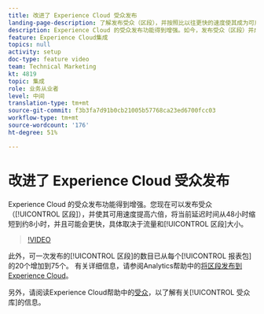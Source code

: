 ```yaml
---
title: 改进了 Experience Cloud 受众发布
landing-page-description: 了解发布受众（区段），并按照比以往更快的速度使其成为可用受众。
description: Experience Cloud 的受众发布功能得到增强。如今，发布受众（区段）并成为可用受众的过程速度提升了 6 倍，延迟时间由当前的 48 小时缩短为大约 8 小时，而且速度有可能还会更快，具体情况取决于流量和区段的大小。
feature: Experience Cloud集成
topics: null
activity: setup
doc-type: feature video
team: Technical Marketing
kt: 4819
topic: 集成
role: 业务从业者
level: 中间
translation-type: tm+mt
source-git-commit: f3b3fa7d91b0cb21005b57768ca23ed6700fcc03
workflow-type: tm+mt
source-wordcount: '176'
ht-degree: 51%

---
```



# 改进了 Experience Cloud 受众发布

Experience Cloud 的受众发布功能得到增强。您现在可以发布受众（[!UICONTROL 区段]），并使其可用速度提高六倍，将当前延迟时间从48小时缩短到约8小时，并且可能会更快，具体取决于流量和[!UICONTROL 区段]大小。

>[!VIDEO](https://video.tv.adobe.com/v/32842/?quality=12)

此外，可一次发布的[!UICONTROL 区段]的数目已从每个[!UICONTROL 报表包]的20个增加到75个。
有关详细信息，请参阅Analytics帮助中的[将区段发布到Experience Cloud](https://docs.adobe.com/content/help/zh-Hans/analytics/components/segmentation/segmentation-workflow/seg-publish.html)。

另外，请阅读Experience Cloud帮助中的[受众](https://docs.adobe.com/content/help/zh-Hans/core-services/interface/audiences/audience-library.html)，以了解有关[!UICONTROL 受众库]的信息。

